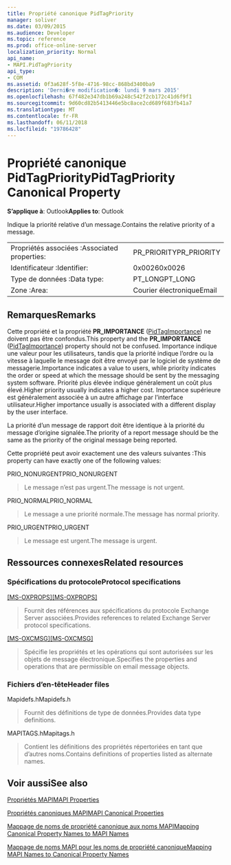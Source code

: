 ```yaml
---
title: Propriété canonique PidTagPriority
manager: soliver
ms.date: 03/09/2015
ms.audience: Developer
ms.topic: reference
ms.prod: office-online-server
localization_priority: Normal
api_name:
- MAPI.PidTagPriority
api_type:
- COM
ms.assetid: 0f3a628f-5f8e-4716-98cc-868bd3400ba9
description: 'Derni�re modification�: lundi 9 mars 2015'
ms.openlocfilehash: 67f482e347db1b69a248c542f2cb172c41d6f9f1
ms.sourcegitcommit: 9d60cd82b5413446e5bc8ace2cd689f683fb41a7
ms.translationtype: MT
ms.contentlocale: fr-FR
ms.lasthandoff: 06/11/2018
ms.locfileid: "19786428"
---
```

# <a name="pidtagpriority-canonical-property"></a><span data-ttu-id="4efeb-103">Propriété canonique PidTagPriority</span><span class="sxs-lookup"><span data-stu-id="4efeb-103">PidTagPriority Canonical Property</span></span>

  
  
<span data-ttu-id="4efeb-104">**S’applique à**: Outlook</span><span class="sxs-lookup"><span data-stu-id="4efeb-104">**Applies to**: Outlook</span></span> 
  
<span data-ttu-id="4efeb-105">Indique la priorité relative d’un message.</span><span class="sxs-lookup"><span data-stu-id="4efeb-105">Contains the relative priority of a message.</span></span>
  
|||
|:-----|:-----|
|<span data-ttu-id="4efeb-106">Propriétés associées :</span><span class="sxs-lookup"><span data-stu-id="4efeb-106">Associated properties:</span></span>  <br/> |<span data-ttu-id="4efeb-107">PR_PRIORITY</span><span class="sxs-lookup"><span data-stu-id="4efeb-107">PR_PRIORITY</span></span>  <br/> |
|<span data-ttu-id="4efeb-108">Identificateur :</span><span class="sxs-lookup"><span data-stu-id="4efeb-108">Identifier:</span></span>  <br/> |<span data-ttu-id="4efeb-109">0x0026</span><span class="sxs-lookup"><span data-stu-id="4efeb-109">0x0026</span></span>  <br/> |
|<span data-ttu-id="4efeb-110">Type de données :</span><span class="sxs-lookup"><span data-stu-id="4efeb-110">Data type:</span></span>  <br/> |<span data-ttu-id="4efeb-111">PT_LONG</span><span class="sxs-lookup"><span data-stu-id="4efeb-111">PT_LONG</span></span>  <br/> |
|<span data-ttu-id="4efeb-112">Zone :</span><span class="sxs-lookup"><span data-stu-id="4efeb-112">Area:</span></span>  <br/> |<span data-ttu-id="4efeb-113">Courier électronique</span><span class="sxs-lookup"><span data-stu-id="4efeb-113">Email</span></span>  <br/> |
   
## <a name="remarks"></a><span data-ttu-id="4efeb-114">Remarques</span><span class="sxs-lookup"><span data-stu-id="4efeb-114">Remarks</span></span>

<span data-ttu-id="4efeb-115">Cette propriété et la propriété **PR_IMPORTANCE** ([PidTagImportance](pidtagimportance-canonical-property.md)) ne doivent pas être confondus.</span><span class="sxs-lookup"><span data-stu-id="4efeb-115">This property and the **PR_IMPORTANCE** ([PidTagImportance](pidtagimportance-canonical-property.md)) property should not be confused.</span></span> <span data-ttu-id="4efeb-116">Importance indique une valeur pour les utilisateurs, tandis que la priorité indique l’ordre ou la vitesse à laquelle le message doit être envoyé par le logiciel de système de messagerie.</span><span class="sxs-lookup"><span data-stu-id="4efeb-116">Importance indicates a value to users, while priority indicates the order or speed at which the message should be sent by the messaging system software.</span></span> <span data-ttu-id="4efeb-117">Priorité plus élevée indique généralement un coût plus élevé.</span><span class="sxs-lookup"><span data-stu-id="4efeb-117">Higher priority usually indicates a higher cost.</span></span> <span data-ttu-id="4efeb-118">Importance supérieure est généralement associée à un autre affichage par l’interface utilisateur.</span><span class="sxs-lookup"><span data-stu-id="4efeb-118">Higher importance usually is associated with a different display by the user interface.</span></span>
  
<span data-ttu-id="4efeb-119">La priorité d’un message de rapport doit être identique à la priorité du message d’origine signalée.</span><span class="sxs-lookup"><span data-stu-id="4efeb-119">The priority of a report message should be the same as the priority of the original message being reported.</span></span>
  
<span data-ttu-id="4efeb-120">Cette propriété peut avoir exactement une des valeurs suivantes :</span><span class="sxs-lookup"><span data-stu-id="4efeb-120">This property can have exactly one of the following values:</span></span>
  
<span data-ttu-id="4efeb-121">PRIO_NONURGENT</span><span class="sxs-lookup"><span data-stu-id="4efeb-121">PRIO_NONURGENT</span></span> 
  
> <span data-ttu-id="4efeb-122">Le message n’est pas urgent.</span><span class="sxs-lookup"><span data-stu-id="4efeb-122">The message is not urgent.</span></span>
    
<span data-ttu-id="4efeb-123">PRIO_NORMAL</span><span class="sxs-lookup"><span data-stu-id="4efeb-123">PRIO_NORMAL</span></span> 
  
> <span data-ttu-id="4efeb-124">Le message a une priorité normale.</span><span class="sxs-lookup"><span data-stu-id="4efeb-124">The message has normal priority.</span></span>
    
<span data-ttu-id="4efeb-125">PRIO_URGENT</span><span class="sxs-lookup"><span data-stu-id="4efeb-125">PRIO_URGENT</span></span> 
  
> <span data-ttu-id="4efeb-126">Le message est urgent.</span><span class="sxs-lookup"><span data-stu-id="4efeb-126">The message is urgent.</span></span>
    
## <a name="related-resources"></a><span data-ttu-id="4efeb-127">Ressources connexes</span><span class="sxs-lookup"><span data-stu-id="4efeb-127">Related resources</span></span>

### <a name="protocol-specifications"></a><span data-ttu-id="4efeb-128">Spécifications du protocole</span><span class="sxs-lookup"><span data-stu-id="4efeb-128">Protocol specifications</span></span>

<span data-ttu-id="4efeb-129">[[MS-OXPROPS]](http://msdn.microsoft.com/library/f6ab1613-aefe-447d-a49c-18217230b148%28Office.15%29.aspx)</span><span class="sxs-lookup"><span data-stu-id="4efeb-129">[[MS-OXPROPS]](http://msdn.microsoft.com/library/f6ab1613-aefe-447d-a49c-18217230b148%28Office.15%29.aspx)</span></span>
  
> <span data-ttu-id="4efeb-130">Fournit des références aux spécifications du protocole Exchange Server associées.</span><span class="sxs-lookup"><span data-stu-id="4efeb-130">Provides references to related Exchange Server protocol specifications.</span></span>
    
<span data-ttu-id="4efeb-131">[[MS-OXCMSG]](http://msdn.microsoft.com/library/7fd7ec40-deec-4c06-9493-1bc06b349682%28Office.15%29.aspx)</span><span class="sxs-lookup"><span data-stu-id="4efeb-131">[[MS-OXCMSG]](http://msdn.microsoft.com/library/7fd7ec40-deec-4c06-9493-1bc06b349682%28Office.15%29.aspx)</span></span>
  
> <span data-ttu-id="4efeb-132">Spécifie les propriétés et les opérations qui sont autorisées sur les objets de message électronique.</span><span class="sxs-lookup"><span data-stu-id="4efeb-132">Specifies the properties and operations that are permissible on email message objects.</span></span>
    
### <a name="header-files"></a><span data-ttu-id="4efeb-133">Fichiers d’en-tête</span><span class="sxs-lookup"><span data-stu-id="4efeb-133">Header files</span></span>

<span data-ttu-id="4efeb-134">Mapidefs.h</span><span class="sxs-lookup"><span data-stu-id="4efeb-134">Mapidefs.h</span></span>
  
> <span data-ttu-id="4efeb-135">Fournit des définitions de type de données.</span><span class="sxs-lookup"><span data-stu-id="4efeb-135">Provides data type definitions.</span></span>
    
<span data-ttu-id="4efeb-136">MAPITAGS.h</span><span class="sxs-lookup"><span data-stu-id="4efeb-136">Mapitags.h</span></span>
  
> <span data-ttu-id="4efeb-137">Contient les définitions des propriétés répertoriées en tant que d’autres noms.</span><span class="sxs-lookup"><span data-stu-id="4efeb-137">Contains definitions of properties listed as alternate names.</span></span>
    
## <a name="see-also"></a><span data-ttu-id="4efeb-138">Voir aussi</span><span class="sxs-lookup"><span data-stu-id="4efeb-138">See also</span></span>



[<span data-ttu-id="4efeb-139">Propriétés MAPI</span><span class="sxs-lookup"><span data-stu-id="4efeb-139">MAPI Properties</span></span>](mapi-properties.md)
  
[<span data-ttu-id="4efeb-140">Propriétés canoniques MAPI</span><span class="sxs-lookup"><span data-stu-id="4efeb-140">MAPI Canonical Properties</span></span>](mapi-canonical-properties.md)
  
[<span data-ttu-id="4efeb-141">Mappage de noms de propriété canonique aux noms MAPI</span><span class="sxs-lookup"><span data-stu-id="4efeb-141">Mapping Canonical Property Names to MAPI Names</span></span>](mapping-canonical-property-names-to-mapi-names.md)
  
[<span data-ttu-id="4efeb-142">Mappage de noms MAPI pour les noms de propriété canonique</span><span class="sxs-lookup"><span data-stu-id="4efeb-142">Mapping MAPI Names to Canonical Property Names</span></span>](mapping-mapi-names-to-canonical-property-names.md)

